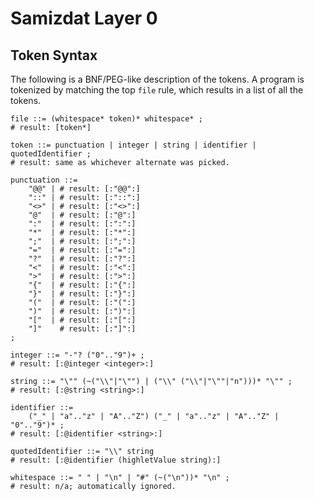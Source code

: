 Samizdat Layer 0
================

Token Syntax
------------

The following is a BNF/PEG-like description of the tokens. A program
is tokenized by matching the top `file` rule, which results in a
list of all the tokens.

```
file ::= (whitespace* token)* whitespace* ;
# result: [token*]

token ::= punctuation | integer | string | identifier | quotedIdentifier ;
# result: same as whichever alternate was picked.

punctuation ::=
    "@@" | # result: [:"@@":]
    "::" | # result: [:"::":]
    "<>" | # result: [:"<>":]
    "@"  | # result: [:"@":]
    ":"  | # result: [:":":]
    "*"  | # result: [:"*":]
    ";"  | # result: [:";":]
    "="  | # result: [:"=":]
    "?"  | # result: [:"?":]
    "<"  | # result: [:"<":]
    ">"  | # result: [:">":]
    "{"  | # result: [:"{":]
    "}"  | # result: [:"}":]
    "("  | # result: [:"(":]
    ")"  | # result: [:")":]
    "["  | # result: [:"[":]
    "]"    # result: [:"]":]
;

integer ::= "-"? ("0".."9")+ ;
# result: [:@integer <integer>:]

string ::= "\"" (~("\\"|"\"") | ("\\" ("\\"|"\""|"n")))* "\"" ;
# result: [:@string <string>:]

identifier ::=
    ("_" | "a".."z" | "A".."Z") ("_" | "a".."z" | "A".."Z" | "0".."9")* ;
# result: [:@identifier <string>:]

quotedIdentifier ::= "\\" string
# result: [:@identifier (highletValue string):]

whitespace ::= " " | "\n" | "#" (~("\n"))* "\n" ;
# result: n/a; automatically ignored.
```
